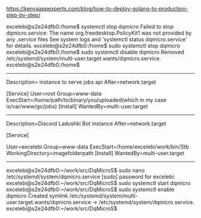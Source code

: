 https://kenyaappexperts.com/blog/how-to-deploy-golang-to-production-step-by-step/

excelebi@s2e24dfb0:/home$ systemctl stop dqmicro
Failed to stop dqmicro.service: The name org.freedesktop.PolicyKit1 was not provided by any .service files
See system logs and 'systemctl status dqmicro.service' for details.
excelebi@s2e24dfb0:/home$ sudo systemctl stop dqmicro
excelebi@s2e24dfb0:/home$ sudo systemctl disable dqmicro
Removed /etc/systemd/system/multi-user.target.wants/dqmicro.service.
excelebi@s2e24dfb0:/home$  


*****************
Description= instance to serve jobs api
After=network.target

[Service]
User=root
Group=www-data
ExecStart=/home/path/to/binary/you/uploaded(which in my case is/var/www/go/jobs)
[Install]
WantedBy=multi-user.target
*******************
Description=Discord Ladushki Bot instance
After=network.target

[Service]



User=excelebi
Group=www-data
ExecStart=/home/excelebi/work/bin/Stb
WorkingDirectory=imagefolderpath
[Install]
WantedBy=multi-user.target
**********************
excelebi@s2e24dfb0:~/work/src/DqMicroS$ sudo nano /etc/systemd/system/dqmicro.service
[sudo] password for excelebi:
excelebi@s2e24dfb0:~/work/src/DqMicroS$ sudo systemctl start dqmicro
excelebi@s2e24dfb0:~/work/src/DqMicroS$ sudo systemctl enable dqmicro
Created symlink /etc/systemd/system/multi-user.target.wants/dqmicro.service → /etc/systemd/system/dqmicro.service.
excelebi@s2e24dfb0:~/work/src/DqMicroS$   
